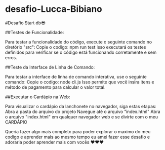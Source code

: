 # desafio-Lucca-Bibiano
#Desafio Start db😎

##Testes de Funcionalidade:

Para testar a funcionalidade do código, execute o seguinte comando no diretório "src":
Copie o codigo: npm run test
Isso executará os testes definidos para verificar se o código está funcionando corretamente e sem erros.

##Teste da Interface de Linha de Comando:

Para testar a interface de linha de comando interativa, use o seguinte comando:
Copie o codigo: node cli.js
Isso permite que você insira itens e método de pagamento para calcular o valor total.

##Executar o Cardápio na Web:

Para visualizar o cardápio da lanchonete no navegador, siga estas etapas:
Abra a pasta do arquivo do projeto
Navegue até o arquivo "index.html"
Abra o arquivo "index.html" em qualquer navegador web
e se divirte com o meu CARDÁPIO

Queria fazer algo mais completo para poder explorar o maximo do meu codigo e aprender mais ao mesmo tempo
eu amei fazer esse desafio e adoraria poder aprender mais com vocês ❤️❤️❤️
